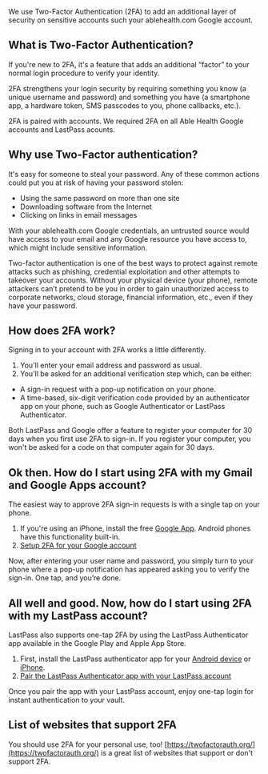 We use Two-Factor Authentication (2FA) to add an additional layer of security on sensitive accounts such your ablehealth.com Google account.

## What is Two-Factor Authentication?

If you're new to 2FA, it's a feature that adds an additional “factor” to your normal login procedure to verify your identity. 

2FA strengthens your login security by requiring something you know (a unique username and password) and something you have (a smartphone app, a hardware token, SMS passcodes to you, phone callbacks, etc.). 

2FA is paired with accounts. We required 2FA on all Able Health Google accounts and LastPass acounts.

## Why use Two-Factor authentication?

It's easy for someone to steal your password. Any of these common actions could put you at risk of having your password stolen:
- Using the same password on more than one site
- Downloading software from the Internet
- Clicking on links in email messages

With your ablehealth.com Google credentials, an untrusted source would have access to your email and any Google resource you have access to, which might include sensitive information.

Two-factor authentication is one of the best ways to protect against remote attacks such as phishing, credential exploitation and other attempts to takeover your accounts. Without your physical device (your phone), remote attackers can’t pretend to be you in order to gain unauthorized access to corporate networks, cloud storage, financial information, etc., even if they have your password.

## How does 2FA work?

Signing in to your account with 2FA works a little differently.

1. You'll enter your email address and password as usual.
2. You'll be asked for an additional verification step which, can be either:
  - A sign-in request with a pop-up notification on your phone. 
  - A time-based, six-digit verification code provided by an authenticator app on your phone, such as Google Authenticator or LastPass Authenticator.

Both LastPass and Google offer a feature to register your computer for 30 days when you first use 2FA to sign-in. If you register your computer, you won't be asked for a code on that computer again for 30 days.

## Ok then. How do I start using 2FA with my Gmail and Google Apps account?

The easiest way to approve 2FA sign-in requests is with a single tap on your phone.

1. If you're using an iPhone, install the free [Google App](https://itunes.apple.com/us/app/google-app-search-made-just/id284815942?mt=8). Android phones have this functionality built-in.
1. [Setup 2FA for your Google account](https://www.google.com/landing/2step/)

Now, after entering your user name and password, you simply turn to your phone where a pop-up notification has appeared asking you to verify the sign-in. One tap, and you’re done.

## All well and good. Now, how do I start using 2FA with my LastPass account?

LastPass also supports one-tap 2FA by using the LastPass Authenticator app available in the Google Play and Apple App Store.

1. First, install the LastPass authenticator app for your [Android device](https://play.google.com/store/apps/details?id=com.lastpass.authenticator) or [iPhone](https://itunes.apple.com/us/app/lastpass-authenticator/id1079110004).
2. [Pair the LastPass Authenticator app with your LastPass account](https://helpdesk.lastpass.com/multifactor-authentication-options/lastpass-authenticator/)

Once you pair the app with your LastPass account, enjoy one-tap login for instant authentication to your vault.

## List of websites that support 2FA

You should use 2FA for your personal use, too! [https://twofactorauth.org/](https://twofactorauth.org/) is a great list of websites that support or don't support 2FA.
